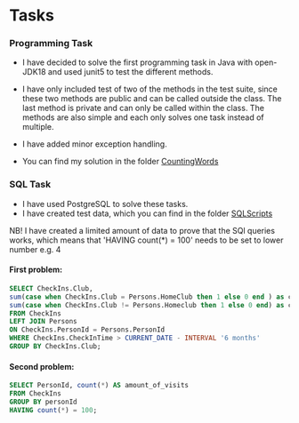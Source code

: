 # Tasks

### Programming Task

- I have decided to solve the first programming task in Java with open-JDK18 and used junit5 to test the different methods. 

- I have only included test of two of the methods in the test suite, since these two methods are public and can be called outside the class. The last method is private and can only be called within the class. The methods are also simple and each only solves one task instead of multiple. 

- I have added minor exception handling.

- You can find my solution in the folder [CountingWords](https://github.com/amandajuhl95/Tasks/tree/main/CountingWords)
 
 
### SQL Task

- I have used PostgreSQL to solve these tasks. 
- I have created test data, which you can find in the folder [SQLScripts](https://github.com/amandajuhl95/Tasks/tree/main/SQLScripts)

NB! I have created a limited amount of data to prove that the SQl queries works, which means that 'HAVING count(*) = 100' needs to be set to lower number e.g. 4 

 
#### First problem: 

```sql
SELECT CheckIns.Club,
sum(case when CheckIns.Club = Persons.HomeClub then 1 else 0 end ) as checkins_from_members_registered_in_this_club,
sum(case when CheckIns.Club != Persons.Homeclub then 1 else 0 end) as checkins_from_members_registered_in_other_clubs
FROM CheckIns
LEFT JOIN Persons 
ON CheckIns.PersonId = Persons.PersonId
WHERE CheckIns.CheckInTime > CURRENT_DATE - INTERVAL '6 months'
GROUP BY CheckIns.Club;
```

#### Second problem:


```sql
SELECT PersonId, count(*) AS amount_of_visits
FROM CheckIns 
GROUP BY personId
HAVING count(*) = 100;
```



